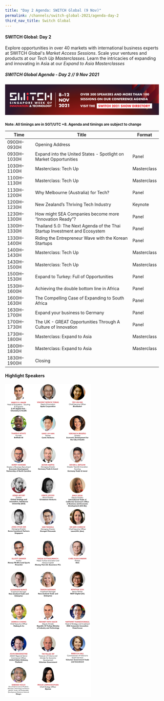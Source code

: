 ```yaml
---
title: "Day 2 Agenda: SWITCH Global (9 Nov)"
permalink: /channels/switch-global-2021/agenda-day-2
third_nav_title: Switch Global
---
```

#### SWITCH Global: Day 2
Explore opportunities in over 40 markets with international business experts at SWITCH Global's *Market Access Sessions*. Scale your ventures and products at our *Tech Up Masterclasses.* Learn the intricacies of expanding and innovating in Asia at our *Expand to Asia Masterclasses*


##### SWITCH Global Agenda - Day 2 // 9 Nov 2021

[![SWITCH 2021 Show Directory](/images/Platform_Banner_SWITCH_2021_Show_Directory_var_2.png)](https://directory.switchsg.org)

<sub>**Note: All timings are in SGT/UTC +8. Agenda and timings are subject to change**</sub>

| Time | Title | Format |
| -------- | -------- | -------- |
| 0900H–0930H     | Opening Address   |      |
| 0930H–1030H     | Expand into the United States - Spotlight on Market Opportunities     | Panel     |
| 1030H–1100H     | Masterclass: Tech Up    | Masterclass    |
| 1100H–1130H     | Masterclass: Tech Up     | Masterclass   |
| 1130H–1200H     | Why Melbourne (Australia) for Tech?      | Panel     |
| 1200H–1230H     | New Zealand’s Thriving Tech Industry    | Keynote     |
| 1230H–1300H     | How might SEA Companies become more “Innovation Ready”?     | Panel     |
| 1300H–1330H     | Thailand 5.0: The Next Agenda of the Thai Startup Investment and Ecosystem    | Panel     |
| 1330H–1400H     | Riding the Entrepreneur Wave with the Korean Startups   | Panel     |
| 1400H–1430H     | Masterclass: Tech Up   | Masterclass     |
| 1430H–1500H     | Masterclass: Tech Up   | Masterclass     |
| 1500H–1530H     | Expand to Turkey: Full of Opportunities  | Panel     |
| 1530H–1600H     | Achieving the double bottom line in Africa   | Panel     |
| 1600H–1630H     | The Compelling Case of Expanding to South Africa   | Panel     |
| 1630H–1700H     | Expand your business to Germany   | Panel     |
| 1700H–1730H     | The UK - GREAT Opportunities Through A Culture of Innovation   | Panel     |
| 1730H–1800H     | Masterclass: Expand to Asia   | Masterclass     |
| 1800H–1830H     | Masterclass: Expand to Asia   | Masterclass     |
| 1830H–1900H     | Closing   |      |

#### Highlight Speakers

![SWITCH 2021 Speakers](/images/SWITCH_2021_Speakers_Global_Day2_Highlights_v2.png)